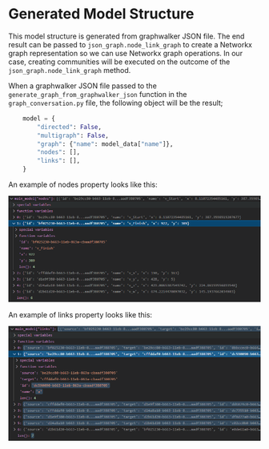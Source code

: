 # Generated Model Structure

This model structure is generated from graphwalker JSON file. The end result can be passed to `json_graph.node_link_graph` to create a Networkx graph representation so we can use Networkx graph operations. In our case, creating communities will be executed on the outcome of the `json_graph.node_link_graph` method.

When a graphwalker JSON file passed to the `generate_graph_from_graphwalker_json` function in the `graph_conversation.py` file, the following object will be the result;

``` python
    model = {
        "directed": False,
        "multigraph": False,
        "graph": {"name": model_data["name"]},
        "nodes": [],
        "links": [],
    }
```

An example of nodes property looks like this:

![Image nodes property](images/model_nodes.PNG)

An example of links property looks like this:

![Image links property](images/model_links.PNG)
